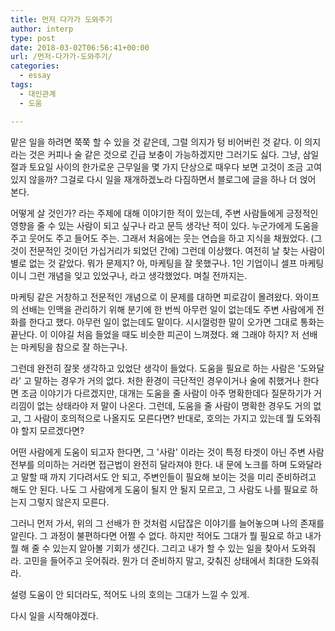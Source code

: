 ```yaml
---
title: 먼저 다가가 도와주기
author: interp
type: post
date: 2018-03-02T06:56:41+00:00
url: /먼저-다가가-도와주기/
categories:
  - essay
tags:
  - 대인관계
  - 도움

---
```

맡은 일을 하려면 쭉쭉 할 수 있을 것 같은데, 그럴 의지가 텅 비어버린 것 같다. 이 의지라는 것은 커피나 술 같은 것으로 긴급 보충이 가능하겠지만 그러기도 싫다. 그냥, 삼일절과 토요일 사이의 한가로운 근무일을 몇 가지 단상으로 때우다 보면 고것이 조금 고여있지 않을까? 그걸로 다시 일을 재개하겠노라 다짐하면서 블로그에 글을 하나 더 얹어 본다.

어떻게 살 것인가? 라는 주제에 대해 이야기한 적이 있는데, 주변 사람들에게 긍정적인 영향을 줄 수 있는 사람이 되고 싶구나 라고 문득 생각난 적이 있다. 누군가에게 도움을 주고 웃어도 주고 들어도 주는. 그래서 처음에는 웃는 연습을 하고 지식을 채웠었다. (그것이 전문적인 것이던 가십거리가 되었던 간에) 그런데 이상했다. 여전히 날 찾는 사람이 별로 없는 것 같았다. 뭐가 문제지? 아, 마케팅을 잘 못했구나. 1인 기업이니 셀프 마케팅이니 그런 개념을 잊고 있었구나, 라고 생각했었다. 며칠 전까지는.

마케팅 같은 거창하고 전문적인 개념으로 이 문제를 대하면 피로감이 몰려왔다. 와이프의 선배는 인맥을 관리하기 위해 분기에 한 번씩 아무런 일이 없는데도 주변 사람에게 전화를 한다고 했다. 아무런 일이 없는데도 말이다. 시시껄렁한 말이 오가면 그대로 통화는 끝난다. 이 이야길 처음 들었을 때도 비슷한 피곤이 느껴졌다. 왜 그래야 하지? 저 선배는 마케팅을 참으로 잘 하는구나.

그런데 완전히 잘못 생각하고 있었단 생각이 들었다. 도움을 필요로 하는 사람은 '도와달라' 고 말하는 경우가 거의 없다. 처한 환경이 극단적인 경우이거나 술에 취했거나 한다면 조금 이야기가 다르겠지만, 대개는 도움을 줄 사람이 아주 명확한데다 질문하기가 거리낌이 없는 상태라야 저 말이 나온다. 그런데, 도움을 줄 사람이 명확한 경우도 거의 없고, 그 사람이 호의적으로 나올지도 모른다면? 반대로, 호의는 가지고 있는데 뭘 도와줘야 할지 모르겠다면?

어떤 사람에게 도움이 되고자 한다면, 그 '사람' 이라는 것이 특정 타겟이 아닌 주변 사람 전부를 의미하는 거라면 접근법이 완전히 달라져야 한다. 내 문에 노크를 하며 도와달라고 말할 때 까지 기다려서도 안 되고, 주변인들이 필요해 보이는 것을 미리 준비하려고 해도 안 된다. 나도 그 사람에게 도움이 될지 안 될지 모르고, 그 사람도 나를 필요로 하는지 그렇지 않은지 모른다.

그러니 먼저 가서, 위의 그 선배가 한 것처럼 시답잖은 이야기를 늘어놓으며 나의 존재를 알린다. 그 과정이 불편하다면 어쩔 수 없다. 하지만 적어도 그대가 뭘 필요로 하고 내가 뭘 해 줄 수 있는지 알아볼 기회가 생긴다. 그리고 내가 할 수 있는 일을 찾아서 도와줘라. 고민을 들어주고 웃어줘라. 뭔가 더 준비하지 말고, 갖춰진 상태에서 최대한 도와줘라.

설령 도움이 안 되더라도, 적어도 나의 호의는 그대가 느낄 수 있게.

다시 일을 시작해야겠다.
